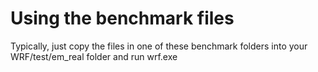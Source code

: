 # Using the benchmark files

Typically, just copy the files in one of these benchmark folders into your WRF/test/em_real folder and run wrf.exe
